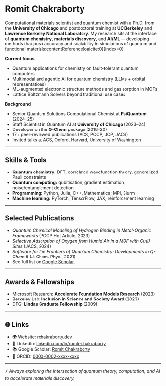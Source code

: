 # Romit Chakraborty

Computational materials scientist and quantum chemist with a Ph.D. from the **University of Chicago** and postdoctoral training at **UC Berkeley** and **Lawrence Berkeley National Laboratory**. My research sits at the interface of **quantum chemistry**, **materials discovery**, and **AI/ML** — developing methods that push accuracy and scalability in simulations of quantum and functional materials:contentReference[oaicite:0]{index=0}.

**Current focus**  
- Quantum applications for chemistry on fault-tolerant quantum computers  
- Multimodal and agentic AI for quantum chemistry (LLMs + orbital representations)  
- ML-augmented electronic structure methods and gas sorption in MOFs
- Lattice Boltzmann Solvers beyond traditional use cases  

**Background**  
- Senior Quantum Solutions Computational Chemist at **PsiQuantum** (2024–25)  
- Staff Scientist in Quantum AI at **University of Chicago** (2023–24)  
- Developer on the **Q-Chem** package (2018–20)  
- 17+ peer-reviewed publications (ACS, PCCP, JCP, JACS)  
- Invited talks at ACS, Oxford, Harvard, University of Washington  

---

## Skills & Tools
- **Quantum chemistry:** DFT, correlated wavefunction theory, generalized Pauli constraints  
- **Quantum computing:** qubitisation, gradient estimation, noise/entanglement detection  
- **Programming:** Python, Julia, C++, Mathematica; MPI, Slurm  
- **Machine learning:** PyTorch, TensorFlow, JAX, reinforcement learning  

---

## Selected Publications
- *Quantum Chemical Modeling of Hydrogen Binding in Metal-Organic Frameworks* (PCCP Hot Article, 2023)  
- *Selective Adsorption of Oxygen from Humid Air in a MOF with Cu(I) Sites* (JACS, 2024)  
- *Software for the Frontiers of Quantum Chemistry: Developments in Q-Chem 5* (J. Chem. Phys., 2021)  
- See full list on [Google Scholar](https://scholar.google.com/citations?hl=en&user=m4HlFRIAAAAJ&view_op=list_works&sortby=pubdate).

---

## Awards & Fellowships
- Microsoft Research: **Accelerate Foundation Models Research** (2023)  
- Berkeley Lab: **Inclusion in Science and Society Award** (2023)  
- DFG: **Lindau Graduate Fellowship** (2009)  

---

## 🌐 Links
- 🌍 Website: [rchakraborty.dev](https://www.rchakraborty.dev)  
- 🔗 LinkedIn: [linkedin.com/in/romit-chakraborty](https://www.linkedin.com/in/romit-chakraborty)  
- 📚 Google Scholar: [Romit Chakraborty](https://scholar.google.com/citations?hl=en&user=m4HlFRIAAAAJ&view_op=list_works&sortby=pubdate)  
- 🧪 ORCID: [0000-0002-xxxx-xxxx](https://orcid.org/)  

---

⚡ *Always exploring the intersection of quantum theory, computation, and AI to accelerate materials discovery.*
